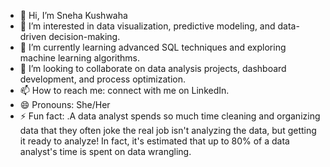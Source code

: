 - 👋 Hi, I’m Sneha Kushwaha
- 👀 I’m interested in data visualization, predictive modeling, and data-driven decision-making.
- 🌱 I’m currently learning advanced SQL techniques and exploring machine learning algorithms.
- 💞️ I’m looking to collaborate on data analysis projects, dashboard development, and process optimization.
- 📫 How to reach me: connect with me on LinkedIn.
- 😄 Pronouns: She/Her
- ⚡ Fun fact: .A data analyst spends so much time cleaning and organizing data that they often joke the real job isn't analyzing the data, but getting it ready to analyze! In fact, it's estimated that up to 80% of a data analyst's time is spent on data wrangling.
<!---
sneha730-Thv/sneha730-Thv is a ✨ special ✨ repository because its `README.md` (this file) appears on your GitHub profile.
You can click the Preview link to take a look at your changes.
--->
